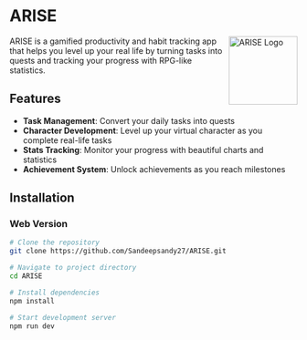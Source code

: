 # ARISE

<img src="public/lovable-uploads/6ddcfd0f-902e-4228-a72f-6db885e41540.png" width="120" height="120" alt="ARISE Logo" align="right"/>

ARISE is a gamified productivity and habit tracking app that helps you level up your real life by turning tasks into quests and tracking your progress with RPG-like statistics.

## Features

- **Task Management**: Convert your daily tasks into quests
- **Character Development**: Level up your virtual character as you complete real-life tasks
- **Stats Tracking**: Monitor your progress with beautiful charts and statistics
- **Achievement System**: Unlock achievements as you reach milestones

## Installation

### Web Version

```bash
# Clone the repository
git clone https://github.com/Sandeepsandy27/ARISE.git

# Navigate to project directory
cd ARISE

# Install dependencies
npm install

# Start development server
npm run dev
